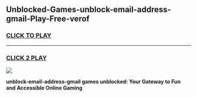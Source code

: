 
## Unblocked-Games-unblock-email-address-gmail-Play-Free-verof
<h3>
<a href="https://premium76.site?title=unblock-email-address-gmail&ref=23A">CLICK TO PLAY</a></h3>
<hr>

<h3>
<a href="https://premium76.site?title=unblock-email-address-gmail&ref=23A">CLICK 2 PLAY</a>
  
</h3>

<a href="https://premium76.site?title=unblock-email-address-gmail&ref=23A"><img src="https://clearcache.store/games.png"></a>


**unblock-email-address-gmail games unblocked: Your Gateway to Fun and Accessible Online Gaming**
